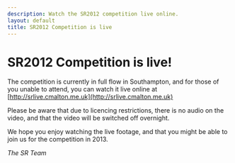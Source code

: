 ```yaml
---
description: Watch the SR2012 competition live online.
layout: default
title: SR2012 Competition is live
---
```

SR2012 Competition is live!
===============================

The competition is currently in full flow in Southampton, and for those of you 
 unable to attend, you can watch it live online at [http://srlive.cmalton.me.uk](http://srlive.cmalton.me.uk)

Please be aware that due to licencing restrictions, there is no audio on the 
 video, and that the video will be switched off overnight.

We hope you enjoy watching the live footage, and that you might be able to join
 us for the competition in 2013.

_The SR Team_
